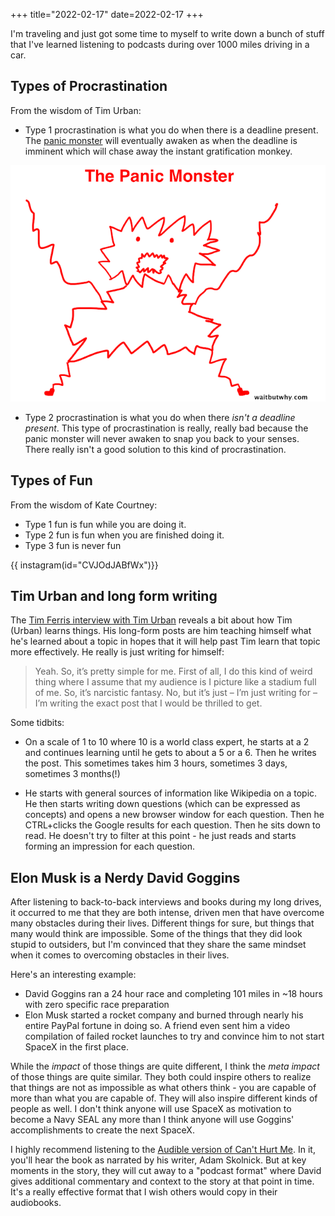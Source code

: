 +++
title="2022-02-17"
date=2022-02-17
+++

I'm traveling and just got some time to myself to write down a bunch of stuff
that I've learned listening to podcasts during over 1000 miles driving in a
car.

## Types of Procrastination

From the wisdom of Tim Urban:

- Type 1 procrastination is what you do when there is a deadline present. The
[panic
monster](https://waitbutwhy.com/2013/10/why-procrastinators-procrastinate.html)
will eventually awaken as when the deadline is imminent which will chase away
the instant gratification monkey.

![](2022-02-17-15-10-38.png)

- Type 2 procrastination is what you do when there *isn't a deadline present*. 
This type of procrastination is really, really bad because the panic monster
will never awaken to snap you back to your senses. There really isn't a good
solution to this kind of procrastination.

## Types of Fun

From the wisdom of Kate Courtney:

- Type 1 fun is fun while you are doing it.
- Type 2 fun is fun when you are finished doing it.
- Type 3 fun is never fun

{{ instagram(id="CVJOdJABfWx")}}

## Tim Urban and long form writing

The [Tim Ferris interview with Tim
Urban](https://tim.blog/2018/02/03/the-tim-ferriss-show-transcripts-tim-urban/)
reveals a bit about how Tim (Urban) learns things. His long-form posts are him
teaching himself what he's learned about a topic in hopes that it will help
past Tim learn that topic more effectively. He really is just writing for
himself:

> Yeah. So, it’s pretty simple for me. First of all, I do this kind of weird
> thing where I assume that my audience is I picture like a stadium full of
> me. So, it’s narcistic fantasy. No, but it’s just – I’m just writing for –
> I’m writing the exact post that I would be thrilled to get.

Some tidbits:

- On a scale of 1 to 10 where 10 is a world class expert, he starts at a 2 and
continues learning until he gets to about a 5 or a 6. Then he writes the post.
This sometimes takes him 3 hours, sometimes 3 days, sometimes 3 months(!)

- He starts with general sources of information like Wikipedia on a topic. He
then starts writing down questions (which can be expressed as concepts) and
opens a new browser window for each question. Then he CTRL+clicks the Google
results for each question. Then he sits down to read. He doesn't try to filter
at this point - he just reads and starts forming an impression for each
question.

## Elon Musk is a Nerdy David Goggins

After listening to back-to-back interviews and books during my long drives, it
occurred to me that they are both intense, driven men that have overcome many
obstacles during their lives. Different things for sure, but things that many
would think are impossible. Some of the things that they did look stupid to
outsiders, but I'm convinced that they share the same mindset when it comes
to overcoming obstacles in their lives. 

Here's an interesting example:

- David Goggins ran a 24 hour race and completing 101 miles in ~18 hours with
zero specific race preparation 
- Elon Musk started a rocket company and burned through nearly his entire
PayPal fortune in doing so. A friend even sent him a video compilation of
failed rocket launches to try and convince him to not start SpaceX in the
first place.

While the _impact_ of those things are quite different, I think the _meta
impact_ of those things are quite similar. They both could inspire others to
realize that things are not as impossible as what others think - you are
capable of more than what you are capable of. They will also inspire different
kinds of people as well. I don't think anyone will use SpaceX as motivation to
become a Navy SEAL any more than I think anyone will use Goggins'
accomplishments to create the next SpaceX.

I highly recommend listening to the [Audible version of Can't Hurt
Me](https://amzn.to/3rW6aoV). In it, you'll hear the book as narrated by his
writer, Adam Skolnick. But at key moments in the story, they will cut away to
a "podcast format" where David gives additional commentary and context to the
story at that point in time. It's a really effective format that I wish others
would copy in their audiobooks.
